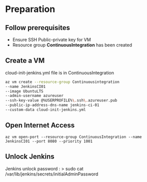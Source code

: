 # Preparation
## Follow prerequisites  
* Ensure SSH Public-private key for VM
* Resource group **ContinuousIntegration** has been created   


## Create a VM  
cloud-init-jenkins.yml file is in ContinuousIntegration  

```bash
az vm create --resource-group Continuousintegration 
--name JenkinsCI01 
--image UbuntuLTS 
--admin-username azureuser 
--ssh-key-value @%USERPROFILE%\.ssh\.azureuser.pub
--public-ip-address-dns-name jenkins-ci-01
--custom-data cloud-init-jenkins.yml
```
## Open Internet Access  
`az vm open-port --resource-group ContinuousIntegration --name JenkinsCI01 --port 8080 --priority 1001`  

## Unlock Jenkins
Jenkins unlock password : > sudo cat /var/lib/jenkins/secrets/initialAdminPassword  


